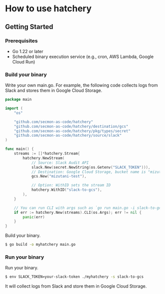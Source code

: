 # How to use hatchery

## Getting Started

### Prerequisites

- Go 1.22 or later
- Scheduled binary execution service (e.g., cron, AWS Lambda, Google Cloud Run)

### Build your binary

Write your own main.go. For example, the following code collects logs from Slack and stores them in Google Cloud Storage.

```go
package main

import (
	"os"

	"github.com/secmon-as-code/hatchery"
	"github.com/secmon-as-code/hatchery/destination/gcs"
	"github.com/secmon-as-code/hatchery/pkg/types/secret"
	"github.com/secmon-as-code/hatchery/source/slack"
)

func main() {
	streams := []*hatchery.Stream{
		hatchery.NewStream(
			// Source: Slack Audit API
			slack.New(secret.NewString(os.Getenv("SLACK_TOKEN"))),
			// Destination: Google Cloud Storage, bucket name is "mizutani-test"
			gcs.New("mizutani-test"),

			// Option: WithID sets the stream ID
			hatchery.WithID("slack-to-gcs"),
		),
	}

	// You can run CLI with args such as `go run main.go -i slack-to-gcs`
	if err := hatchery.New(streams).CLI(os.Args); err != nil {
		panic(err)
	}
}
```

Build your binary.

```sh
$ go build -o myhatchery main.go
```

### Run your binary

Run your binary.

```sh
$ env SLACK_TOKEN=your-slack-token ./myhatchery -s slack-to-gcs
```

It will collect logs from Slack and store them in Google Cloud Storage.
